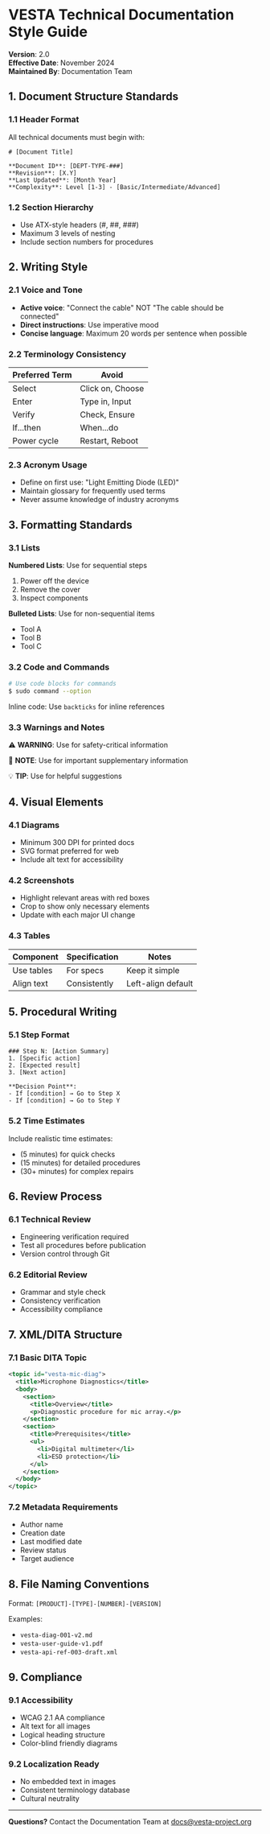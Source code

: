 # VESTA Technical Documentation Style Guide

**Version**: 2.0  
**Effective Date**: November 2024  
**Maintained By**: Documentation Team

## 1. Document Structure Standards

### 1.1 Header Format
All technical documents must begin with:
```
# [Document Title]

**Document ID**: [DEPT-TYPE-###]  
**Revision**: [X.Y]  
**Last Updated**: [Month Year]  
**Complexity**: Level [1-3] - [Basic/Intermediate/Advanced]
```

### 1.2 Section Hierarchy
- Use ATX-style headers (#, ##, ###)
- Maximum 3 levels of nesting
- Include section numbers for procedures

## 2. Writing Style

### 2.1 Voice and Tone
- **Active voice**: "Connect the cable" NOT "The cable should be connected"
- **Direct instructions**: Use imperative mood
- **Concise language**: Maximum 20 words per sentence when possible

### 2.2 Terminology Consistency

| Preferred Term | Avoid |
|----------------|-------|
| Select | Click on, Choose |
| Enter | Type in, Input |
| Verify | Check, Ensure |
| If...then | When...do |
| Power cycle | Restart, Reboot |

### 2.3 Acronym Usage
- Define on first use: "Light Emitting Diode (LED)"
- Maintain glossary for frequently used terms
- Never assume knowledge of industry acronyms

## 3. Formatting Standards

### 3.1 Lists
**Numbered Lists**: Use for sequential steps
1. Power off the device
2. Remove the cover
3. Inspect components

**Bulleted Lists**: Use for non-sequential items
- Tool A
- Tool B
- Tool C

### 3.2 Code and Commands
```bash
# Use code blocks for commands
$ sudo command --option
```

Inline code: Use `backticks` for inline references

### 3.3 Warnings and Notes

⚠️ **WARNING**: Use for safety-critical information

📝 **NOTE**: Use for important supplementary information

💡 **TIP**: Use for helpful suggestions

## 4. Visual Elements

### 4.1 Diagrams
- Minimum 300 DPI for printed docs
- SVG format preferred for web
- Include alt text for accessibility

### 4.2 Screenshots
- Highlight relevant areas with red boxes
- Crop to show only necessary elements
- Update with each major UI change

### 4.3 Tables
| Component | Specification | Notes |
|-----------|---------------|-------|
| Use tables | For specs | Keep it simple |
| Align text | Consistently | Left-align default |

## 5. Procedural Writing

### 5.1 Step Format
```
### Step N: [Action Summary]
1. [Specific action]
2. [Expected result]
3. [Next action]

**Decision Point**: 
- If [condition] → Go to Step X
- If [condition] → Go to Step Y
```

### 5.2 Time Estimates
Include realistic time estimates:
- (5 minutes) for quick checks
- (15 minutes) for detailed procedures
- (30+ minutes) for complex repairs

## 6. Review Process

### 6.1 Technical Review
- Engineering verification required
- Test all procedures before publication
- Version control through Git

### 6.2 Editorial Review
- Grammar and style check
- Consistency verification
- Accessibility compliance

## 7. XML/DITA Structure

### 7.1 Basic DITA Topic
```xml
<topic id="vesta-mic-diag">
  <title>Microphone Diagnostics</title>
  <body>
    <section>
      <title>Overview</title>
      <p>Diagnostic procedure for mic array.</p>
    </section>
    <section>
      <title>Prerequisites</title>
      <ul>
        <li>Digital multimeter</li>
        <li>ESD protection</li>
      </ul>
    </section>
  </body>
</topic>
```

### 7.2 Metadata Requirements
- Author name
- Creation date
- Last modified date
- Review status
- Target audience

## 8. File Naming Conventions

Format: `[PRODUCT]-[TYPE]-[NUMBER]-[VERSION]`

Examples:
- `vesta-diag-001-v2.md`
- `vesta-user-guide-v1.pdf`
- `vesta-api-ref-003-draft.xml`

## 9. Compliance

### 9.1 Accessibility
- WCAG 2.1 AA compliance
- Alt text for all images
- Logical heading structure
- Color-blind friendly diagrams

### 9.2 Localization Ready
- No embedded text in images
- Consistent terminology database
- Cultural neutrality

---

**Questions?** Contact the Documentation Team at docs@vesta-project.org